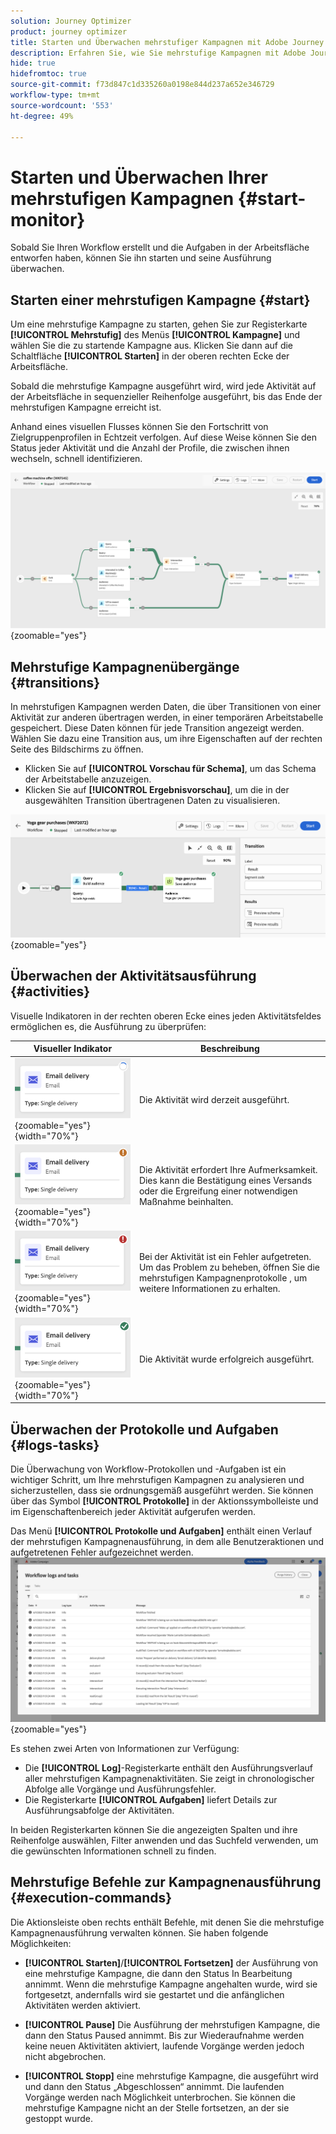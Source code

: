 ```yaml
---
solution: Journey Optimizer
product: journey optimizer
title: Starten und Überwachen mehrstufiger Kampagnen mit Adobe Journey Optimizer
description: Erfahren Sie, wie Sie mehrstufige Kampagnen mit Adobe Journey Optimizer starten und überwachen
hide: true
hidefromtoc: true
source-git-commit: f73d847c1d335260a0198e844d237a652e346729
workflow-type: tm+mt
source-wordcount: '553'
ht-degree: 49%

---
```


# Starten und Überwachen Ihrer mehrstufigen Kampagnen {#start-monitor}

Sobald Sie Ihren Workflow erstellt und die Aufgaben in der Arbeitsfläche entworfen haben, können Sie ihn starten und seine Ausführung überwachen.

## Starten einer mehrstufigen Kampagne {#start}

Um eine mehrstufige Kampagne zu starten, gehen Sie zur Registerkarte **[!UICONTROL Mehrstufig]** des Menüs **[!UICONTROL Kampagne]** und wählen Sie die zu startende Kampagne aus. Klicken Sie dann auf die Schaltfläche **[!UICONTROL Starten]** in der oberen rechten Ecke der Arbeitsfläche.

Sobald die mehrstufige Kampagne ausgeführt wird, wird jede Aktivität auf der Arbeitsfläche in sequenzieller Reihenfolge ausgeführt, bis das Ende der mehrstufigen Kampagne erreicht ist.

Anhand eines visuellen Flusses können Sie den Fortschritt von Zielgruppenprofilen in Echtzeit verfolgen. Auf diese Weise können Sie den Status jeder Aktivität und die Anzahl der Profile, die zwischen ihnen wechseln, schnell identifizieren.

![](assets/workflow-execution.png){zoomable="yes"}

## Mehrstufige Kampagnenübergänge {#transitions}

In mehrstufigen Kampagnen werden Daten, die über Transitionen von einer Aktivität zur anderen übertragen werden, in einer temporären Arbeitstabelle gespeichert. Diese Daten können für jede Transition angezeigt werden. Wählen Sie dazu eine Transition aus, um ihre Eigenschaften auf der rechten Seite des Bildschirms zu öffnen.

* Klicken Sie auf **[!UICONTROL Vorschau für Schema]**, um das Schema der Arbeitstabelle anzuzeigen.
* Klicken Sie auf **[!UICONTROL Ergebnisvorschau]**, um die in der ausgewählten Transition übertragenen Daten zu visualisieren.

![](assets/transition.png){zoomable="yes"}

## Überwachen der Aktivitätsausführung {#activities}

Visuelle Indikatoren in der rechten oberen Ecke eines jeden Aktivitätsfeldes ermöglichen es, die Ausführung zu überprüfen:

| Visueller Indikator | Beschreibung |
|-----|------------|
| ![](assets/activity-status-pending.png){zoomable="yes"}{width="70%"} | Die Aktivität wird derzeit ausgeführt. |
| ![](assets/activity-status-orange.png){zoomable="yes"}{width="70%"} | Die Aktivität erfordert Ihre Aufmerksamkeit. Dies kann die Bestätigung eines Versands oder die Ergreifung einer notwendigen Maßnahme beinhalten. |
| ![](assets/activity-status-red.png){zoomable="yes"}{width="70%"} | Bei der Aktivität ist ein Fehler aufgetreten. Um das Problem zu beheben, öffnen Sie die mehrstufigen Kampagnenprotokolle , um weitere Informationen zu erhalten. |
| ![](assets/activity-status-green.png){zoomable="yes"}{width="70%"} | Die Aktivität wurde erfolgreich ausgeführt. |

## Überwachen der Protokolle und Aufgaben {#logs-tasks}

Die Überwachung von Workflow-Protokollen und -Aufgaben ist ein wichtiger Schritt, um Ihre mehrstufigen Kampagnen zu analysieren und sicherzustellen, dass sie ordnungsgemäß ausgeführt werden. Sie können über das Symbol **[!UICONTROL Protokolle]** in der Aktionssymbolleiste und im Eigenschaftenbereich jeder Aktivität aufgerufen werden.

Das Menü **[!UICONTROL Protokolle und Aufgaben]** enthält einen Verlauf der mehrstufigen Kampagnenausführung, in dem alle Benutzeraktionen und aufgetretenen Fehler aufgezeichnet werden.
![](assets/workflow-logs.png){zoomable="yes"}

Es stehen zwei Arten von Informationen zur Verfügung:

* Die **[!UICONTROL Log]**-Registerkarte enthält den Ausführungsverlauf aller mehrstufigen Kampagnenaktivitäten. Sie zeigt in chronologischer Abfolge alle Vorgänge und Ausführungsfehler.
* Die Registerkarte **[!UICONTROL Aufgaben]** liefert Details zur Ausführungsabfolge der Aktivitäten.

In beiden Registerkarten können Sie die angezeigten Spalten und ihre Reihenfolge auswählen, Filter anwenden und das Suchfeld verwenden, um die gewünschten Informationen schnell zu finden.

## Mehrstufige Befehle zur Kampagnenausführung {#execution-commands}

Die Aktionsleiste oben rechts enthält Befehle, mit denen Sie die mehrstufige Kampagnenausführung verwalten können. Sie haben folgende Möglichkeiten:

* **[!UICONTROL Starten]**/**[!UICONTROL Fortsetzen]** der Ausführung von   eine mehrstufige Kampagne, die dann den Status In Bearbeitung annimmt. Wenn die mehrstufige Kampagne angehalten wurde, wird sie fortgesetzt, andernfalls wird sie gestartet und die anfänglichen Aktivitäten werden aktiviert.

* **[!UICONTROL Pause]** Die Ausführung der mehrstufigen Kampagne, die dann den Status Paused annimmt. Bis zur Wiederaufnahme werden keine neuen Aktivitäten aktiviert, laufende Vorgänge werden jedoch nicht abgebrochen.

* **[!UICONTROL Stopp]** eine mehrstufige Kampagne, die ausgeführt wird und dann den Status „Abgeschlossen“ annimmt. Die laufenden Vorgänge werden nach Möglichkeit unterbrochen. Sie können die mehrstufige Kampagne nicht an der Stelle fortsetzen, an der sie gestoppt wurde.
